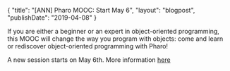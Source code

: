 {
"title": "[ANN] Pharo MOOC: Start May 6",
"layout": "blogpost",
"publishDate": "2019-04-08"
}

If you are either a beginner or an expert in object-oriented programming, this MOOC will change the way you program with objects: come and learn or rediscover object-oriented programming with Pharo!

A new session starts on May 6th. More information [here](https://www.fun-mooc.fr/courses/course-v1%3Ainria%2B41010%2Bself_paced/about)
